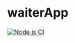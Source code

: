 # waiterApp

[![Node.js CI](https://github.com/NgomsoGaya/waiterApp/actions/workflows/node.js.yml/badge.svg)](https://github.com/NgomsoGaya/waiterApp/actions/workflows/node.js.yml)
